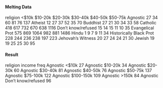 
#### Melting Data

religion <$10k $10-20k $20-30k $30-40k $40-50k $50-75k
Agnostic 27 34 60 81 76 137
Atheist 12 27 37 52 35 70
Buddhist 27 21 30 34 33 58
Catholic 418 617 732 670 638 1116
Don’t know/refused 15 14 15 11 10 35
Evangelical Prot 575 869 1064 982 881 1486
Hindu 1 9 7 9 11 34
Historically Black Prot 228 244 236 238 197 223
Jehovah’s Witness 20 27 24 24 21 30
Jewish 19 19 25 25 30 95

#### Result

religion income freq
Agnostic <$10k 27
Agnostic $10-20k 34
Agnostic $20-30k 60
Agnostic $30-40k 81
Agnostic $40-50k 76
Agnostic $50-75k 137
Agnostic $75-100k 122
Agnostic $100-150k 109
Agnostic >150k 84
Agnostic Don’t know/refused 96
